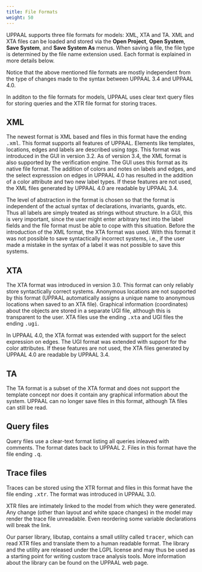 ```yaml
---
title: File Formats
weight: 50
---
```


UPPAAL supports three file formats for models: XML, XTA and TA. XML and XTA files can be loaded and stored via the **Open Project**, **Open System**, **Save System**, and **Save System As** menus. When saving a file, the file type is determined by the file name extension used. Each format is explained in more details below.

Notice that the above mentioned file formats are mostly independent from the type of changes made to the syntax between UPPAAL 3.4 and UPPAAL 4.0.

In additon to the file formats for models, UPPAAL uses clear text query files for storing queries and the XTR file format for storing traces.

## XML

The newest format is XML based and files in this format have the ending <tt>.xml</tt>. This format supports all features of UPPAAL. Elements like templates, locations, edges and labels are described using _tags_. This format was introduced in the GUI in version 3.2\. As of version 3.4, the XML format is also supported by the verification engine. The GUI uses this format as its native file format. The addition of colors and notes on labels and edges, and the select expresssion on edges in UPPAAL 4.0 has resulted in the addition of a color attribute and two new label types. If these features are not used, the XML files generated by UPPAAL 4.0 are readable by UPPAAL 3.4.

The level of abstraction in the format is chosen so that the format is independent of the actual syntax of declarations, invariants, guards, etc. Thus all labels are simply treated as strings without structure. In a GUI, this is very important, since the user might enter arbitrary text into the label fields and the file format must be able to cope with this situation. Before the introduction of the XML format, the XTA format was used. With this format it was not possible to save syntactically incorrect systems, i.e., if the user made a mistake in the syntax of a label it was not possible to save this systems.

## XTA

The XTA format was introduced in version 3.0\. This format can only reliably store syntactically correct systems. Anonymous locations are not supported by this format (UPPAAL automatically assigns a unique name to anonymous locations when saved to an XTA file). Graphical information (coordinates) about the objects are stored in a separate UGI file, although this is transparent to the user. XTA files use the ending <tt>.xta</tt> and UGI files the ending <tt>.ugi</tt>.

In UPPAAL 4.0, the XTA format was extended with support for the select expression on edges. The UGI format was extended with support for the color attributes. If these features are not used, the XTA files generated by UPPAAL 4.0 are readable by UPPAAL 3.4.

## TA

The TA format is a subset of the XTA format and does not support the template concept nor does it contain any graphical information about the system. UPPAAL can no longer save files in this format, although TA files can still be read.

## Query files

Query files use a clear-text format listing all queries inleaved with comments. The format dates back to UPPAAL 2\. Files in this format have the file ending <tt>.q</tt>.

## Trace files

Traces can be stored using the XTR format and files in this format have the file ending <tt>.xtr</tt>. The format was introduced in UPPAAL 3.0.

XTR files are intimately linked to the model from which they were generated. Any change (other than layout and white space changes) in the model may render the trace file unreadable. Even reordering some variable declarations will break the link.

Our parser library, libutap, contains a small utility called <tt>tracer</tt>, which can read XTR files and translate them to a human readable format. The library and the utility are released under the LGPL license and may thus be used as a starting point for writing custom trace analysis tools. More information about the library can be found on the UPPAAL web page.